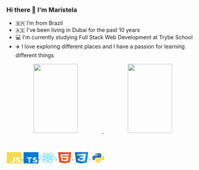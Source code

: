 ### Hi there 👋 I'm Maristela

- :brazil: I’m from Brazil
- :united_arab_emirates: I've been living in Dubai for the past 10 years
- :computer: I’m currently studying Full Stack Web Development at Trybe School
- :airplane: I love exploring different places and I have a passion for learning different things


<div align="center">
  <a href="https://github.com/maristelas">
  <img height="180em" width="48%" src="https://github-readme-stats.vercel.app/api?username=maristelas&show_icons=true&theme=dracula&include_all_commits=true&count_private=true"/>
  <img height="180em" width="48%" src="https://github-readme-stats.vercel.app/api/top-langs/?username=maristelas&layout=compact&langs_count=7&theme=dracula"/>
</div>
  
  ##
  
<div style="display: inline_block"><br>
  <img align="center" alt="Mari-Js" height="30" width="40" src="https://raw.githubusercontent.com/devicons/devicon/master/icons/javascript/javascript-plain.svg">
  <img align="center" alt="Mari-Ts" height="30" width="40" src="https://raw.githubusercontent.com/devicons/devicon/master/icons/typescript/typescript-plain.svg">
  <img align="center" alt="Mari-React" height="30" width="40" src="https://raw.githubusercontent.com/devicons/devicon/master/icons/react/react-original.svg">
  <img align="center" alt="Mari-HTML" height="30" width="40" src="https://raw.githubusercontent.com/devicons/devicon/master/icons/html5/html5-original.svg">
  <img align="center" alt="Mari-CSS" height="30" width="40" src="https://raw.githubusercontent.com/devicons/devicon/master/icons/css3/css3-original.svg">
  <img align="center" alt="Mari-Python" height="30" width="40" src="https://raw.githubusercontent.com/devicons/devicon/master/icons/python/python-original.svg">
  
</div>
  

